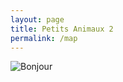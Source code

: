 ```yaml
---
layout: page
title: Petits Animaux 2
permalink: /map
---
```


<img src="https://saltygoo.github.io/images/la-carte1.png" alt="Bonjour">
